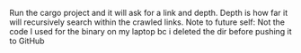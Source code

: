 Run the cargo project and it will ask for a link and depth. Depth is how far it will recursively search within the crawled links.
Note to future self: Not the code I used for the binary on my laptop bc i deleted the dir before pushing it to GitHub

